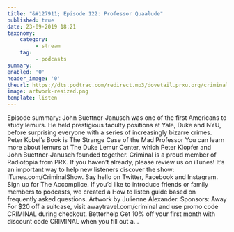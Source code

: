 ```yaml
---
title: "&#127911; Episode 122: Professor Quaalude"
published: true
date: 23-09-2019 18:21
taxonomy:
    category:
         - stream
    tag:
         - podcasts
summary:
enabled: '0'
header_image: '0'
theurl: https://dts.podtrac.com/redirect.mp3/dovetail.prxu.org/criminal/a1e2b774-c3af-4bf0-b5a2-ec253d48a2ec/Episode_122_Professor_Quaalude_Part_1.mp3
image: artwork-resized.png
template: listen
---
```

 
Episode summary: John Buettner-Janusch was one of the first Americans to study lemurs. He held prestigious faculty positions at Yale, Duke and NYU, before surprising everyone with a series of increasingly bizarre crimes. Peter Kobel’s Book is The Strange Case of the Mad Professor You can learn more about lemurs at The Duke Lemur Center, which Peter Klopfer and John Buettner-Janusch founded together. Criminal is a proud member of Radiotopia from PRX. If you haven’t already, please review us on iTunes! It’s an important way to help new listeners discover the show: iTunes.com/CriminalShow. Say hello on Twitter, Facebook and Instagram. Sign up for The Accomplice. If you’d like to introduce friends or family members to podcasts, we created a How to listen guide based on frequently asked questions. Artwork by Julienne Alexander. Sponsors: Away For $20 off a suitcase, visit awaytravel.com/criminal and use promo code CRIMINAL during checkout. Betterhelp Get 10% off your first month with discount code CRIMINAL when you fill out a…
